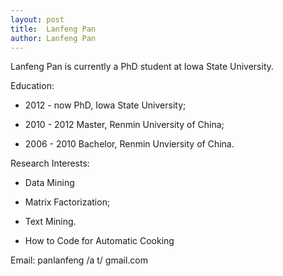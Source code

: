 ```yaml
---
layout: post
title:  Lanfeng Pan
author: Lanfeng Pan
---
```


Lanfeng Pan is currently a PhD student at Iowa State University. 

Education:

 -  2012 - now    PhD, Iowa State University;

 -  2010 - 2012   Master, Renmin University of China; 

 -  2006 - 2010   Bachelor, Renmin Unviersity of China.

Research Interests:

 -  Data Mining

 -  Matrix Factorization;

 -  Text Mining.  
 
 -  How to Code for Automatic Cooking
 
Email: panlanfeng /a t/ gmail.com

